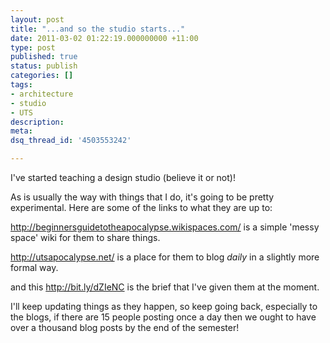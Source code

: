 ```yaml
---
layout: post
title: "...and so the studio starts..."
date: 2011-03-02 01:22:19.000000000 +11:00
type: post
published: true
status: publish
categories: []
tags:
- architecture
- studio
- UTS
description:
meta:
dsq_thread_id: '4503553242'

---
```

<p>I've started teaching a design studio (believe it or not)!</p>
<p>As is usually the way with things that I do, it's going to be pretty experimental. Here are some of the links to what they are up to:</p>
<p><a href="http://beginnersguidetotheapocalypse.wikispaces.com/">http://beginnersguidetotheapocalypse.wikispaces.com/</a> is a simple 'messy space' wiki for them to share things.</p>
<p><a href="http://utsapocalypse.net/">http://utsapocalypse.net/</a> is a place for them to blog <em>daily </em>in a slightly more formal way.</p>
<p>and this <a title="The brief, as it stands" href="http://bit.ly/dZIeNC">http://bit.ly/dZIeNC</a> is the brief that I've given them at the moment.</p>
<p>I'll keep updating things as they happen, so keep going back, especially to the blogs, if there are 15 people posting once a day then we ought to have over a thousand blog posts by the end of the semester!</p>
